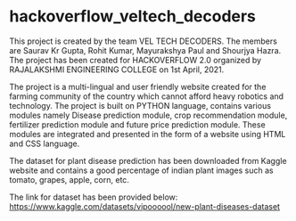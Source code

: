 # hackoverflow_veltech_decoders
This project is created by the team VEL TECH DECODERS. The members are Saurav Kr Gupta, Rohit Kumar, Mayurakshya Paul and Shourjya Hazra. The project has been created for HACKOVERFLOW 2.0 organized by RAJALAKSHMI ENGINEERING COLLEGE on 1st April, 2021.

The project is a multi-lingual and user friendly website created for the farming community of the country which cannot afford heavy robotics and technology. The project is built on PYTHON language, contains various modules namely Disease prediction module, crop recommendation module, fertilizer prediction module and future price prediction module. These modules are integrated and presented in the form of a website using HTML and CSS language.

The dataset for plant disease prediction has been downloaded from Kaggle website and contains a good percentage of indian plant images such as tomato, grapes, apple, corn, etc.

The link for dataset has been provided below:
https://www.kaggle.com/datasets/vipoooool/new-plant-diseases-dataset   

